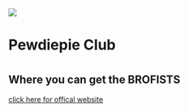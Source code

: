 <img src="http://th00.deviantart.net/fs71/PRE/i/2013/341/9/a/pewdiepie_logo_vector_by_bloodymoon232-d6x16cu.png">
<h1>Pewdiepie Club<h1>
<h2>Where you can get the BROFISTS</h2>
<a href="http://www.pewdiepie.com/">click here for offical website<a>
 
